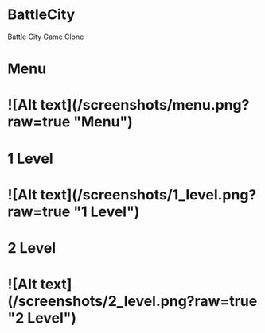 # BattleCity
Battle City Game Clone
<h1> Menu <h1>
![Alt text](/screenshots/menu.png?raw=true "Menu")
<h1> 1 Level <h1>
![Alt text](/screenshots/1_level.png?raw=true "1 Level")
<h1> 2 Level <h1>
![Alt text](/screenshots/2_level.png?raw=true "2 Level")
